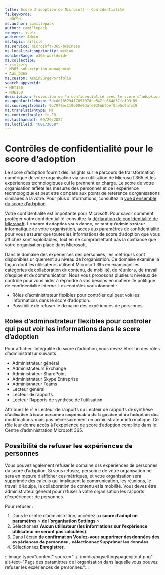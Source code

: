 ```yaml
---
title: Score d’adoption de Microsoft - Confidentialité
f1.keywords:
- NOCSH
ms.author: camillepack
author: camillepack
manager: scotv
audience: Admin
ms.topic: article
ms.service: microsoft-365-business
ms.localizationpriority: medium
monikerRange: o365-worldwide
ms.collection:
- scotvorg
- M365-subscription-management
- Adm_O365
ms.custom: AdminSurgePortfolio
search.appverid:
- MET150
- MOE150
description: Protection de la confidentialité avec le score d’adoption.
ms.openlocfilehash: 5dc0d1852941769f07dce587fc664d37fc193f89
ms.sourcegitcommit: 0b7070ec119e00e0dafe030bbfbef0ae5c9afa19
ms.translationtype: MT
ms.contentlocale: fr-FR
ms.lasthandoff: 09/29/2022
ms.locfileid: "68173058"
---
```

# <a name="privacy-controls-for-adoption-score"></a>Contrôles de confidentialité pour le score d’adoption

Le score d’adoption fournit des insights sur le parcours de transformation numérique de votre organisation via son utilisation de Microsoft 365 et les expériences technologiques qui le prennent en charge.  Le score de votre organisation reflète les mesures des personnes et de l’expérience technologique et peut être comparé aux points de référence d’organisations similaires à la vôtre. Pour plus d’informations, consultez la [vue d’ensemble du score d’adoption](adoption-score.md).

Votre confidentialité est importante pour Microsoft. Pour savoir comment protéger votre confidentialité, consultez la [déclaration de confidentialité de Microsoft](https://privacy.microsoft.com/privacystatement). Le score d’adoption vous donne, en tant qu’administrateur informatique de votre organisation, accès aux paramètres de confidentialité pour vous assurer que toutes les informations de score d’adoption que vous affichez sont exploitables, tout en ne compromettant pas la confiance que votre organisation place dans Microsoft.

Dans le domaine des expériences des personnes, les métriques sont disponibles uniquement au niveau de l’organisation. Ce domaine examine la façon dont les utilisateurs utilisent Microsoft 365 en examinant les catégories de collaboration de contenu, de mobilité, de réunions, de travail d’équipe et de communication. Nous vous proposons plusieurs niveaux de contrôle pour vous aider à répondre à vos besoins en matière de politique de confidentialité interne.
Les contrôles vous donnent :

- Rôles d’administrateur flexibles pour contrôler qui peut voir les informations dans le score d’adoption.
- Possibilité de refuser le domaine des expériences de personnes.

## <a name="flexible-admin-roles-to-control-who-can-see-the-information-in-adoption-score"></a>Rôles d’administrateur flexibles pour contrôler qui peut voir les informations dans le score d’adoption

Pour afficher l’intégralité du score d’adoption, vous devez être l’un des rôles d’administrateur suivants :

- Administrateur général
- Administrateurs Exchange
- Administrateur SharePoint
- Administrateur Skype Entreprise
- Administrateur Teams
- Lecteur général
- Lecteur de rapports
- Lecteur Rapports de synthèse de l’utilisation

Attribuez le rôle Lecteur de rapports ou Lecteur de rapports de synthèse d’utilisation à toute personne responsable de la gestion et de l’adoption des modifications, mais pas nécessairement un administrateur informatique. Ce rôle leur donne accès à l’expérience de score d’adoption complète dans le Centre d’administration Microsoft 365.

## <a name="capability-to-opt-out-of-people-experiences"></a>Possibilité de refuser les expériences de personnes

Vous pouvez également refuser le domaine des expériences de personnes du score d’adoption. Si vous refusez, personne de votre organisation ne sera en mesure d’afficher ces métriques, et votre organisation sera supprimée des calculs qui impliquent la communication, les réunions, le travail d’équipe, la collaboration de contenu et la mobilité. Vous devez être administrateur général pour refuser à votre organisation les rapports d’expériences de personnes.

Pour refuser :

1. Dans le centre d’administration, accédez au **score d’adoption** **paramètres**  >  **de l’organisation Settings** > .
2. Sélectionnez **Aucun utilisateur (les informations sur l’expérience utilisateur ne seront pas calculées).** 
3. Dans l’écran **de confirmation Voulez-vous supprimer des données des expériences de personnes** , **sélectionnez Supprimer les données**.
4. Sélectionnez  **Enregistrer**.

:::image type="content" source="../../media/orgsettingspageoptout.png" alt-text="Page des paramètres de l’organisation dans laquelle vous pouvez refuser les expériences de personnes.":::
